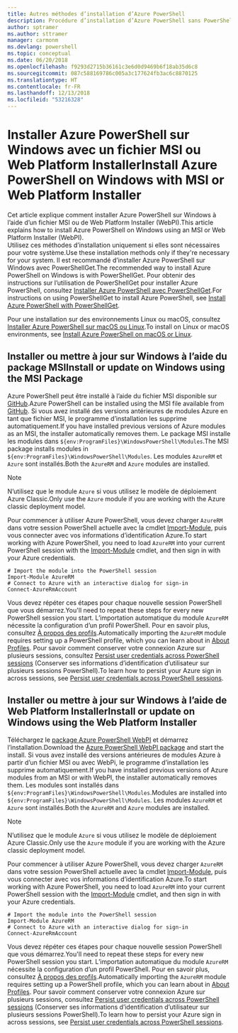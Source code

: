 ```yaml
---
title: Autres méthodes d’installation d’Azure PowerShell
description: Procédure d’installation d’Azure PowerShell sans PowerShellGet
author: sptramer
ms.author: sttramer
manager: carmonm
ms.devlang: powershell
ms.topic: conceptual
ms.date: 06/20/2018
ms.openlocfilehash: f9293d2715b36161c3e6d0d9469b6f18ab35d6c8
ms.sourcegitcommit: 087c588169786c005a3c177624fb3ac6c8870125
ms.translationtype: HT
ms.contentlocale: fr-FR
ms.lasthandoff: 12/13/2018
ms.locfileid: "53216328"
---
```

# <a name="install-azure-powershell-on-windows-with-msi-or-web-platform-installer"></a><span data-ttu-id="41878-103">Installer Azure PowerShell sur Windows avec un fichier MSI ou Web Platform Installer</span><span class="sxs-lookup"><span data-stu-id="41878-103">Install Azure PowerShell on Windows with MSI or Web Platform Installer</span></span>

<span data-ttu-id="41878-104">Cet article explique comment installer Azure PowerShell sur Windows à l’aide d’un fichier MSI ou de Web Platform Installer (WebPI).</span><span class="sxs-lookup"><span data-stu-id="41878-104">This article explains how to install Azure PowerShell on Windows using an MSI or Web Platform Installer (WebPI).</span></span>  
<span data-ttu-id="41878-105">Utilisez ces méthodes d’installation uniquement si elles sont nécessaires pour votre système.</span><span class="sxs-lookup"><span data-stu-id="41878-105">Use these installation methods only if they're necessary for your system.</span></span> <span data-ttu-id="41878-106">Il est recommandé d’installer Azure PowerShell sur Windows avec PowerShellGet.</span><span class="sxs-lookup"><span data-stu-id="41878-106">The recommended way to install Azure PowerShell on Windows is with PowerShellGet.</span></span> <span data-ttu-id="41878-107">Pour obtenir des instructions sur l’utilisation de PowerShellGet pour installer Azure PowerShell, consultez [Installer Azure PowerShell avec PowerShellGet](install-azurerm-ps.md).</span><span class="sxs-lookup"><span data-stu-id="41878-107">For instructions on using PowerShellGet to install Azure PowerShell, see [Install Azure PowerShell with PowerShellGet](install-azurerm-ps.md).</span></span>

<span data-ttu-id="41878-108">Pour une installation sur des environnements Linux ou macOS, consultez [Installer Azure PowerShell sur macOS ou Linux](install-azurermps-maclinux.md).</span><span class="sxs-lookup"><span data-stu-id="41878-108">To install on Linux or macOS environments, see [Install Azure PowerShell on macOS or Linux](install-azurermps-maclinux.md).</span></span>

## <a name="install-or-update-on-windows-using-the-msi-package"></a><span data-ttu-id="41878-109">Installer ou mettre à jour sur Windows à l’aide du package MSI</span><span class="sxs-lookup"><span data-stu-id="41878-109">Install or update on Windows using the MSI Package</span></span>

<span data-ttu-id="41878-110">Azure PowerShell peut être installé à l’aide du fichier MSI disponible sur [GitHub](https://github.com/Azure/azure-powershell/releases/tag/v5.7.0-April2018).</span><span class="sxs-lookup"><span data-stu-id="41878-110">Azure PowerShell can be installed using the MSI file available from [GitHub](https://github.com/Azure/azure-powershell/releases/tag/v5.7.0-April2018).</span></span> <span data-ttu-id="41878-111">Si vous avez installé des versions antérieures de modules Azure en tant que fichier MSI, le programme d’installation les supprime automatiquement.</span><span class="sxs-lookup"><span data-stu-id="41878-111">If you have installed previous versions of Azure modules as an MSI, the installer automatically removes them.</span></span> <span data-ttu-id="41878-112">Le package MSI installe les modules dans `${env:ProgramFiles}\WindowsPowerShell\Modules`.</span><span class="sxs-lookup"><span data-stu-id="41878-112">The MSI package installs modules in `${env:ProgramFiles}\WindowsPowerShell\Modules`.</span></span> <span data-ttu-id="41878-113">Les modules `AzureRM` et `Azure` sont installés.</span><span class="sxs-lookup"><span data-stu-id="41878-113">Both the `AzureRM` and `Azure` modules are installed.</span></span>

> [!NOTE]
> <span data-ttu-id="41878-114">N’utilisez que le module `Azure` si vous utilisez le modèle de déploiement Azure Classic.</span><span class="sxs-lookup"><span data-stu-id="41878-114">Only use the `Azure` module if you are working with the Azure classic deployment model.</span></span>

<span data-ttu-id="41878-115">Pour commencer à utiliser Azure PowerShell, vous devez charger `AzureRM` dans votre session PowerShell actuelle avec la cmdlet [Import-Module](/powershell/module/Microsoft.PowerShell.Core/Import-Module), puis vous connecter avec vos informations d’identification Azure.</span><span class="sxs-lookup"><span data-stu-id="41878-115">To start working with Azure PowerShell, you need to load `AzureRM` into your current PowerShell session with the [Import-Module](/powershell/module/Microsoft.PowerShell.Core/Import-Module) cmdlet, and then sign in with your Azure credentials.</span></span>

```powershell-interactive
# Import the module into the PowerShell session
Import-Module AzureRM
# Connect to Azure with an interactive dialog for sign-in
Connect-AzureRmAccount
```

<span data-ttu-id="41878-116">Vous devez répéter ces étapes pour chaque nouvelle session PowerShell que vous démarrez.</span><span class="sxs-lookup"><span data-stu-id="41878-116">You'll need to repeat these steps for every new PowerShell session you start.</span></span> <span data-ttu-id="41878-117">L’importation automatique du module `AzureRM` nécessite la configuration d’un profil PowerShell. Pour en savoir plus, consultez [À propos des profils](/powershell/module/microsoft.powershell.core/about/about_profiles).</span><span class="sxs-lookup"><span data-stu-id="41878-117">Automatically importing the `AzureRM` module requires setting up a PowerShell profile, which you can learn about in [About Profiles](/powershell/module/microsoft.powershell.core/about/about_profiles).</span></span>
<span data-ttu-id="41878-118">Pour savoir comment conserver votre connexion Azure sur plusieurs sessions, consultez [Persist user credentials across PowerShell sessions](context-persistence.md) (Conserver ses informations d’identification d’utilisateur sur plusieurs sessions PowerShell).</span><span class="sxs-lookup"><span data-stu-id="41878-118">To learn how to persist your Azure sign in across sessions, see [Persist user credentials across PowerShell sessions](context-persistence.md).</span></span>

## <a name="install-or-update-on-windows-using-the-web-platform-installer"></a><span data-ttu-id="41878-119">Installer ou mettre à jour sur Windows à l’aide de Web Platform Installer</span><span class="sxs-lookup"><span data-stu-id="41878-119">Install or update on Windows using the Web Platform Installer</span></span>

<span data-ttu-id="41878-120">Téléchargez le [package Azure PowerShell WebPI](http://aka.ms/webpi-azps) et démarrez l’installation.</span><span class="sxs-lookup"><span data-stu-id="41878-120">Download the [Azure PowerShell WebPI package](http://aka.ms/webpi-azps) and start the install.</span></span> <span data-ttu-id="41878-121">Si vous avez installé des versions antérieures de modules Azure à partir d’un fichier MSI ou avec WebPi, le programme d’installation les supprime automatiquement.</span><span class="sxs-lookup"><span data-stu-id="41878-121">If you have installed previous versions of Azure modules from an MSI or with WebPI, the installer automatically removes them.</span></span> <span data-ttu-id="41878-122">Les modules sont installés dans `${env:ProgramFiles}\WindowsPowerShell\Modules`.</span><span class="sxs-lookup"><span data-stu-id="41878-122">Modules are installed into `${env:ProgramFiles}\WindowsPowerShell\Modules`.</span></span> <span data-ttu-id="41878-123">Les modules `AzureRM` et `Azure` sont installés.</span><span class="sxs-lookup"><span data-stu-id="41878-123">Both the `AzureRM` and `Azure` modules are installed.</span></span>

> [!NOTE]
> <span data-ttu-id="41878-124">N’utilisez que le module `Azure` si vous utilisez le modèle de déploiement Azure Classic.</span><span class="sxs-lookup"><span data-stu-id="41878-124">Only use the `Azure` module if you are working with the Azure classic deployment model.</span></span>

<span data-ttu-id="41878-125">Pour commencer à utiliser Azure PowerShell, vous devez charger `AzureRM` dans votre session PowerShell actuelle avec la cmdlet [Import-Module](/powershell/module/Microsoft.PowerShell.Core/Import-Module), puis vous connecter avec vos informations d’identification Azure.</span><span class="sxs-lookup"><span data-stu-id="41878-125">To start working with Azure PowerShell, you need to load `AzureRM` into your current PowerShell session with the [Import-Module](/powershell/module/Microsoft.PowerShell.Core/Import-Module) cmdlet, and then sign in with your Azure credentials.</span></span>

```powershell-interactive
# Import the module into the PowerShell session
Import-Module AzureRM
# Connect to Azure with an interactive dialog for sign-in
Connect-AzureRmAccount
```

<span data-ttu-id="41878-126">Vous devez répéter ces étapes pour chaque nouvelle session PowerShell que vous démarrez.</span><span class="sxs-lookup"><span data-stu-id="41878-126">You'll need to repeat these steps for every new PowerShell session you start.</span></span> <span data-ttu-id="41878-127">L’importation automatique du module `AzureRM` nécessite la configuration d’un profil PowerShell. Pour en savoir plus, consultez [À propos des profils](/powershell/module/microsoft.powershell.core/about/about_profiles).</span><span class="sxs-lookup"><span data-stu-id="41878-127">Automatically importing the `AzureRM` module requires setting up a PowerShell profile, which you can learn about in [About Profiles](/powershell/module/microsoft.powershell.core/about/about_profiles).</span></span>
<span data-ttu-id="41878-128">Pour savoir comment conserver votre connexion Azure sur plusieurs sessions, consultez [Persist user credentials across PowerShell sessions](context-persistence.md) (Conserver ses informations d’identification d’utilisateur sur plusieurs sessions PowerShell).</span><span class="sxs-lookup"><span data-stu-id="41878-128">To learn how to persist your Azure sign in across sessions, see [Persist user credentials across PowerShell sessions](context-persistence.md).</span></span>
